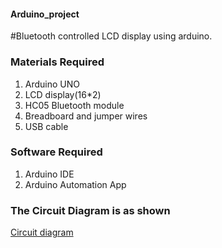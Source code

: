 #### Arduino_project

#Bluetooth controlled LCD display using arduino.

### Materials Required
1) Arduino UNO
2) LCD display(16*2)
3) HC05 Bluetooth module
4) Breadboard and jumper wires
5) USB cable


### Software Required
1) Arduino IDE
2) Arduino Automation App

### The Circuit Diagram is as shown
[Circuit diagram](https://drive.google.com/file/d/1YraTzeK5s4ir3jBVKkRZr1Ayc6DnRTCT/view?usp=sharing)




